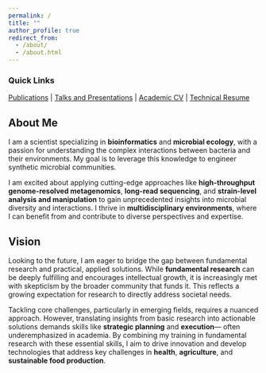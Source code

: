 ```yaml
---
permalink: /
title: ""
author_profile: true
redirect_from: 
  - /about/
  - /about.html
---
```



### Quick Links

<!-- make a table -->
[Publications](/cv#publications) | [Talks and Presentations](/engagement/talksandconferences) | [Academic CV](/files/AiswaryaPrasad_academic_CV.pdf) | [Technical Resume](/files/AiswaryaPrasad_industry_resume.pdf)


## About Me

I am a scientist specializing in **bioinformatics** and **microbial ecology**, with a passion for understanding the complex interactions between bacteria and their environments. My goal is to leverage this knowledge to engineer synthetic microbial communities.

I am excited about applying cutting-edge approaches like **high-throughput genome-resolved metagenomics**, **long-read sequencing**, and **strain-level analysis and manipulation** to gain unprecedented insights into microbial diversity and interactions. I thrive in **multidisciplinary environments**, where I can benefit from and contribute to diverse perspectives and expertise.

## Vision

Looking to the future, I am eager to bridge the gap between fundamental research and practical, applied solutions. While **fundamental research** can be deeply fulfilling and encourages intellectual growth, it is increasingly met with skepticism by the broader community that funds it. This reflects a growing expectation for research to directly address societal needs.

Tackling core challenges, particularly in emerging fields, requires a nuanced approach. However, translating insights from basic research into actionable solutions demands skills like **strategic planning** and **execution**— often underemphasized in academia. By combining my training in fundamental research with these essential skills, I aim to drive innovation and develop technologies that address key challenges in **health**, **agriculture**, and **sustainable food production**.


<!-- (https://scholar.google.com/citations?hl=de&user=hfsPlPcAAAAJ&view_op=list_works&sortby=pubdate) -->

<!-- # My Background
> Where I would like to go: 5 years from now I would like be able to say, "You know of that microbiome product which is now the only viable cure for a pressing women's health issue?" or "the most clean and sustainable solution to pest control?", I made that happen!

As an undergraduate in Bangalore, India, I was captivated by the idea of bacteria as engineerable machines that can be harnessed to solve global problems. This interest motivated me to co-found the first iGEM (international Genetically Engineered Machines) team at our institute. It was a challenging and rewarding experience, involving countless hours of brainstorming and designing our genetically engineered system. We successfully secured funding and lab space, ultimately presenting our work at the iGEM competition in Boston. This effort laid the groundwork for future teams, who have since won gold medals and received special nominations.

My academic journey has continued to focus on bacteria in communities and their interactions within different environments, such as the human gut. For my MS thesis, I explored the human gut microbiome, establishing a cost-effective Nanopore sequencing system that facilitated collaboration with local doctors in India.

Building on my interest in studying bacterial communities, I started my PhD in Lausanne. I study gut microbiome diversity and its evolution. I employ a multidisciplinary approach that integrates field sampling, bioinformatics, and synthetic microbial communities in our honeybee laboratory model. I am particularly excited about cutting-edge sequencing and bacterial community engineering techniques and have successfully integrated Metagenomics using Illumina, Nanopore and PacBio sequencing in my research. -->